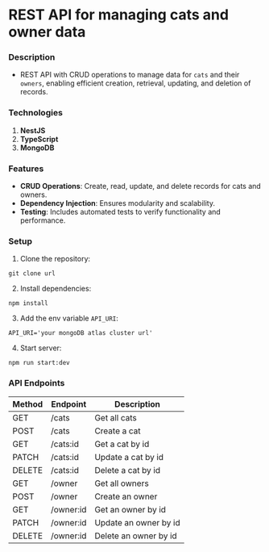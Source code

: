 # REST API for managing cats and owner data

### Description

- REST API with CRUD operations to manage data for `cats` and their `owners`, enabling efficient creation, retrieval, updating, and deletion of records.

### Technologies

1. **NestJS**
2. **TypeScript**
3. **MongoDB**

### Features

- **CRUD Operations**: Create, read, update, and delete records for cats and owners.
- **Dependency Injection**: Ensures modularity and scalability.
- **Testing**: Includes automated tests to verify functionality and performance.

### Setup

1. Clone the repository:

```shell
git clone url
```

2. Install dependencies:

```shell
npm install
```

3. Add the env variable `API_URI`:

```env
API_URI='your mongoDB atlas cluster url'
```

4. Start server:

```shell
npm run start:dev
```

### API Endpoints

| Method | Endpoint  | Description           |
| ------ | --------- | --------------------- |
| GET    | /cats     | Get all cats          |
| POST   | /cats     | Create a cat          |
| GET    | /cats:id  | Get a cat by id       |
| PATCH  | /cats:id  | Update a cat by id    |
| DELETE | /cats:id  | Delete a cat by id    |
| GET    | /owner    | Get all owners        |
| POST   | /owner    | Create an owner       |
| GET    | /owner:id | Get an owner by id    |
| PATCH  | /owner:id | Update an owner by id |
| DELETE | /owner:id | Delete an owner by id |
